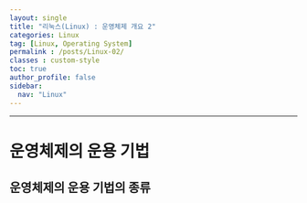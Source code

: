 ```yaml
---
layout: single
title: "리눅스(Linux) : 운영체제 개요 2"
categories: Linux
tag: [Linux, Operating System]
permalink : /posts/Linux-02/
classes : custom-style
toc: true
author_profile: false
sidebar:
  nav: "Linux"
---
```


<hr>

# 운영체제의 운용 기법

<div>  </div>

## 운영체제의 운용 기법의 종류